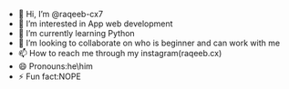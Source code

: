 - 👋 Hi, I’m @raqeeb-cx7
- 👀 I’m interested in App web development
- 🌱 I’m currently learning Python
- 💞️ I’m looking to collaborate on who is beginner and can work with me
- 📫 How to reach me through my instagram(raqeeb.cx)
- 😄 Pronouns:he\him
- ⚡ Fun fact:NOPE

<!---
raqeeb-cx7/raqeeb-cx7 is a ✨ special ✨ repository because its `README.md` (this file) appears on your GitHub profile.
You can click the Preview link to take a look at your changes.
--->

